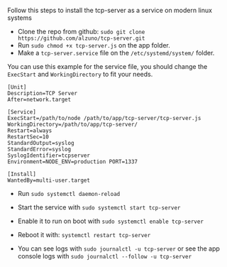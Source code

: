 Follow this steps to install the tcp-server as a service on modern linux systems

- Clone the repo from github: `sudo git clone https://github.com/alzuno/tcp-server.git`
- Run `sudo chmod +x tcp-server.js` on the app folder.
- Make a `tcp-server.service` file on the `/etc/systemd/system/` folder.

You can use this example for the service file, you should change the `ExecStart` and `WorkingDirectory` to fit your needs.
```
[Unit]
Description=TCP Server
After=network.target

[Service]
ExecStart=/path/to/node /path/to/app/tcp-server/tcp-server.js
WorkingDirectory=/path/to/app/tcp-server/
Restart=always
RestartSec=10
StandardOutput=syslog
StandardError=syslog
SyslogIdentifier=tcpserver
Environment=NODE_ENV=production PORT=1337

[Install]
WantedBy=multi-user.target
```
- Run `sudo systemctl daemon-reload`
- Start the service with `sudo systemctl start tcp-server`
- Enable it to run on boot with `sudo systemctl enable tcp-server`
- Reboot it with: `systemctl restart tcp-server`

- You can see logs with `sudo journalctl -u tcp-server` or see the app console logs with `sudo journalctl --follow -u tcp-server`
